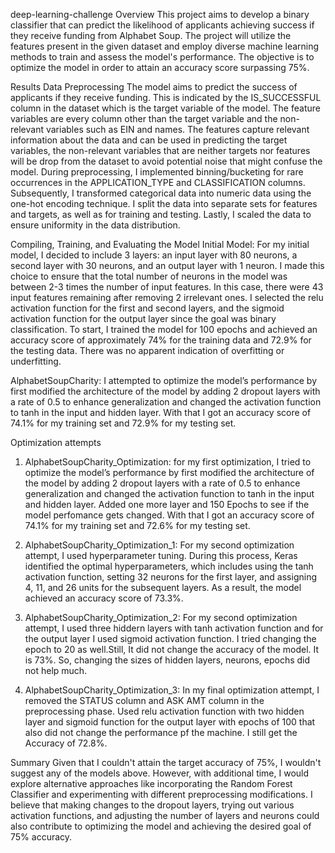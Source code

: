 deep-learning-challenge
Overview
This project aims to develop a binary classifier that can predict the likelihood of applicants achieving success if they receive funding from Alphabet Soup. The project will utilize the features present in the given dataset and employ diverse machine learning methods to train and assess the model's performance. The objective is to optimize the model in order to attain an accuracy score surpassing 75%.

Results
Data Preprocessing
The model aims to predict the success of applicants if they receive funding. This is indicated by the IS_SUCCESSFUL column in the dataset which is the target variable of the model. The feature variables are every column other than the target variable and the non-relevant variables such as EIN and names. The features capture relevant information about the data and can be used in predicting the target variables, the non-relevant variables that are neither targets nor features will be drop from the dataset to avoid potential noise that might confuse the model.
During preprocessing, I implemented binning/bucketing for rare occurrences in the APPLICATION_TYPE and CLASSIFICATION columns. Subsequently, I transformed categorical data into numeric data using the one-hot encoding technique. I split the data into separate sets for features and targets, as well as for training and testing. Lastly, I scaled the data to ensure uniformity in the data distribution.

Compiling, Training, and Evaluating the Model
Initial Model: For my initial model, I decided to include 3 layers: an input layer with 80 neurons, a second layer with 30 neurons, and an output layer with 1 neuron. I made this choice to ensure that the total number of neurons in the model was between 2-3 times the number of input features. In this case, there were 43 input features remaining after removing 2 irrelevant ones. I selected the relu activation function for the first and second layers, and the sigmoid activation function for the output layer since the goal was binary classification. To start, I trained the model for 100 epochs and achieved an accuracy score of approximately 74% for the training data and 72.9% for the testing data. There was no apparent indication of overfitting or underfitting.

AlphabetSoupCharity:
I attempted to optimize the model’s performance by first modified the architecture of the model by adding 2 dropout layers with a rate of 0.5 to enhance generalization and changed the activation function to tanh in the input and hidden layer. With that I got an accuracy score of 74.1% for my training set and 72.9% for my testing set.

Optimization attempts
1. AlphabetSoupCharity_Optimization:
for my first optimization, I tried to optimize the model’s performance by first modified the architecture of the model by adding 2 dropout layers with a rate of 0.5 to enhance generalization and changed the activation function to tanh in the input and hidden layer. Added one more layer and 150 Epochs to see if the model perfomance gets changed. With that I got an accuracy score of 74.1% for my training set and 72.6% for my testing set.

2. AlphabetSoupCharity_Optimization_1:
For my second optimization attempt, I used hyperparameter tuning. During this process, Keras identified the optimal hyperparameters, which includes using the tanh activation function, setting 32 neurons for the first layer, and assigning 4, 11, and 26 units for the subsequent layers. As a result, the model achieved an accuracy score of 73.3%.

3. AlphabetSoupCharity_Optimization_2:
For my second optimization attempt, I used three hiddern layers with tanh activation function and for the output layer I used sigmoid activation function. I tried changing the epoch to 20 as well.Still, It did not change the accuracy of the model. It is 73%. So, changing the sizes of hidden layers, neurons, epochs did not help much.

4. AlphabetSoupCharity_Optimization_3:
In my final optimization attempt, I removed the STATUS column and ASK AMT column in the preprocessing phase. Used relu activation function with two hidden layer and sigmoid function for the output layer with epochs of 100 that also did not change the performance pf the machine. I still get the Accuracy of 72.8%.

Summary
Given that I couldn't attain the target accuracy of 75%, I wouldn't suggest any of the models above. However, with additional time, I would explore alternative approaches like incorporating the Random Forest Classifier and experimenting with different preprocessing modifications. I believe that making changes to the dropout layers, trying out various activation functions, and adjusting the number of layers and neurons could also contribute to optimizing the model and achieving the desired goal of 75% accuracy.
